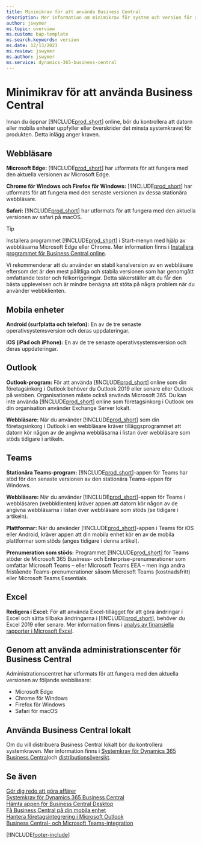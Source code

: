 ```yaml
---
title: Minimikrav för att använda Business Central
description: Mer information om minimikrav för system och version för att använda Business Central online som anges nedan.
author: jswymer
ms.topic: overview
ms.custom: bap-template
ms.search.keywords: version
ms.date: 12/13/2023
ms.review: jswymer
ms.author: jswymer
ms.service: dynamics-365-business-central
---
```

# <a name="minimum-requirements-for-using-business-central"></a>Minimikrav för att använda Business Central

Innan du öppnar [!INCLUDE[prod_short](includes/prod_short.md)] online, bör du kontrollera att datorn eller mobila enheter uppfyller eller överskrider det minsta systemkravet för produkten. Detta inlägg anger kraven.  

## <a name="browsers"></a>Webbläsare

**Microsoft Edge:** [!INCLUDE[prod_short](includes/prod_short.md)] har utformats för att fungera med den aktuella versionen av Microsoft Edge.
  
**Chrome för Windows och Firefox för Windows:** [!INCLUDE[prod_short](includes/prod_short.md)] har utformats för att fungera med den senaste versionen av dessa stationära webbläsare.
 
**Safari:** [!INCLUDE[prod_short](includes/prod_short.md)] har utformats för att fungera med den aktuella versionen av safari på macOS.  

> [!TIP]
> Installera programmet [!INCLUDE[prod_short](includes/prod_short.md)] i Start-menyn med hjälp av webbläsarna Microsoft Edge eller Chrome. Mer information finns i [Installera programmet för Business Central online](/dynamics365/business-central/install-desktop-app#install-the-app-for-business-central-online).

Vi rekommenderar att du använder en stabil kanalversion av en webbläsare eftersom det är den mest pålitliga och stabila versionen som har genomgått omfattande tester och felkorrigeringar. Detta säkerställer att du får den bästa upplevelsen och är mindre benägna att stöta på några problem när du använder webbklienten.

## <a name="mobile-devices"></a>Mobila enheter

**Android (surfplatta och telefon):** En av de tre senaste operativsystemsversion och deras uppdateringar.

**iOS (iPad och iPhone):** En av de tre senaste operativsystemsversion och deras uppdateringar.

## <a name="outlook"></a>Outlook

**Outlook-program:** För att använda [!INCLUDE[prod_short](includes/prod_short.md)] online som din företagsinkorg i Outlook behöver du Outlook 2019 eller senare eller Outlook på webben. Organisationen måste också använda Microsoft 365. Du kan inte använda [!INCLUDE[prod_short](includes/prod_short.md)] online som företagsinkorg i Outlook om din organisation använder Exchange Server lokalt. 

**Webbläsare:** När du använder [!INCLUDE[prod_short](includes/prod_short.md)] som din företagsinkorg i Outlook i en webbläsare kräver tilläggsprogrammet att datorn kör någon av de angivna webbläsarna i listan över webbläsare som stöds tidigare i artikeln. 

## <a name="teams"></a>Teams

**Stationära Teams-program:** [!INCLUDE[prod_short](includes/prod_short.md)]-appen för Teams har stöd för den senaste versionen av den stationära Teams-appen för Windows. 

**Webbläsare:** När du använder [!INCLUDE[prod_short](includes/prod_short.md)]-appen för Teams i webbläsaren (webbklienten) kräver appen att datorn kör någon av de angivna webbläsarna i listan över webbläsare som stöds (se tidigare i artikeln). 

**Plattformar:** När du använder [!INCLUDE[prod_short](includes/prod_short.md)]-appen i Teams för iOS eller Android, kräver appen att din mobila enhet kör en av de mobila plattformar som stöds (anges tidigare i denna artikel).

**Prenumeration som stöds:** Programmet [!INCLUDE[prod_short](includes/prod_short.md)] för Teams stöder de Microsoft 365 Business- och Enterprise-prenumerationer som omfattar Microsoft Teams – eller Microsoft Teams EEA – men inga andra fristående Teams-prenumerationer såsom Microsoft Teams (kostnadsfritt) eller Microsoft Teams Essentials.

## <a name="excel"></a>Excel

**Redigera i Excel:** För att använda Excel-tillägget för att göra ändringar i Excel och sätta tillbaka ändringarna i [!INCLUDE[prod_short](includes/prod_short.md)], behöver du Excel 2019 eller senare. Mer information finns i [analys av finansiella rapporter i Microsoft Excel](finance-analyze-excel.md).  

## <a name="using-the-business-central-administration-center"></a><a name="TAC"></a>Genom att använda administrationscenter för Business Central

Administrationscentret har utformats för att fungera med den aktuella versionen av följande webbläsare:

- Microsoft Edge
- Chrome för Windows
- Firefox för Windows
- Safari för macOS

## <a name="use-business-central-on-premises"></a>Använda Business Central lokalt

Om du vill distribuera Business Central lokalt bör du kontrollera systemkraven. Mer information finns i [Systemkrav för Dynamics 365 Business Central](/dynamics365/business-central/dev-itpro/deployment/system-requirements-business-central-v23)och [distributionsöversikt](/dynamics365/business-central/dev-itpro/deployment/deployment).  

## <a name="see-also"></a>Se även

[Gör dig redo att göra affärer](ui-get-ready-business.md)  
[Systemkrav för Dynamics 365 Business Central](/dynamics365/business-central/dev-itpro/deployment/system-requirements-business-central-v23)  
[Hämta appen för Business Central Desktop](install-desktop-app.md)  
[Få Business Central på din mobila enhet](install-mobile-app.md)  
[Hantera företagsintegrering i Microsoft Outlook](admin-outlook.md)  
[Business Central- och Microsoft Teams-integration](across-teams-overview.md)  

[!INCLUDE[footer-include](includes/footer-banner.md)]
